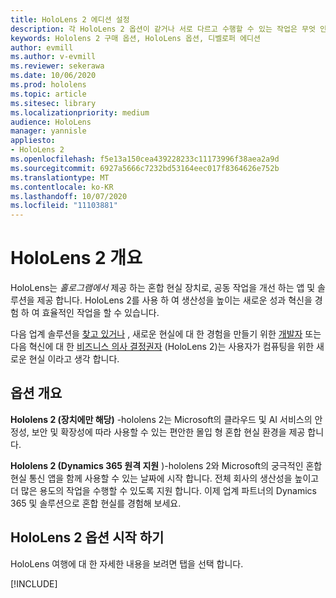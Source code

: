 ```yaml
---
title: HoloLens 2 에디션 설정
description: 각 HoloLens 2 옵션이 같거나 서로 다르고 수행할 수 있는 작업은 무엇 인지에 대 한 설명입니다.
keywords: Hololens 2 구매 옵션, HoloLens 옵션, 디벨로퍼 에디션
author: evmill
ms.author: v-evmill
ms.reviewer: sekerawa
ms.date: 10/06/2020
ms.prod: hololens
ms.topic: article
ms.sitesec: library
ms.localizationpriority: medium
audience: HoloLens
manager: yannisle
appliesto:
- HoloLens 2
ms.openlocfilehash: f5e13a150cea439228233c11173996f38aea2a9d
ms.sourcegitcommit: 6927a5666c7232bd53164eec017f8364626e752b
ms.translationtype: MT
ms.contentlocale: ko-KR
ms.lasthandoff: 10/07/2020
ms.locfileid: "11103881"
---
```

# HoloLens 2 개요

HoloLens는 *홀로그램에서* 제공 하는 혼합 현실 장치로, 공동 작업을 개선 하는 앱 및 솔루션을 제공 합니다. HoloLens 2를 사용 하 여 생산성을 높이는 새로운 성과 혁신을 경험 하 여 효율적인 작업을 할 수 있습니다.

다음 업계 솔루션을 [찾고 있거나](https://www.microsoft.com/hololens/apps) , 새로운 현실에 대 한 경험을 만들기 위한 [개발자](https://www.microsoft.com/hololens/developers) 또는 다음 혁신에 대 한 [비즈니스 의사 결정권자](https://www.microsoft.com/hololens/apps) (HoloLens 2)는 사용자가 컴퓨팅을 위한 새로운 현실 이라고 생각 합니다. 

## 옵션 개요

**Hololens 2 (장치에만 해당)** -hololens 2는 Microsoft의 클라우드 및 AI 서비스의 안정성, 보안 및 확장성에 따라 사용할 수 있는 편안한 몰입 형 혼합 현실 환경을 제공 합니다.

**Hololens 2 (Dynamics 365 원격 지원** )-hololens 2와 Microsoft의 궁극적인 혼합 현실 통신 앱을 함께 사용할 수 있는 날짜에 시작 합니다. 전체 회사의 생산성을 높이고 더 많은 용도의 작업을 수행할 수 있도록 지원 합니다. 이제 업계 파트너의 Dynamics 365 및 솔루션으로 혼합 현실를 경험해 보세요.

## HoloLens 2 옵션 시작 하기
HoloLens 여행에 대 한 자세한 내용을 보려면 탭을 선택 합니다. 

[!INCLUDE[](includes/options-overview.md)]

